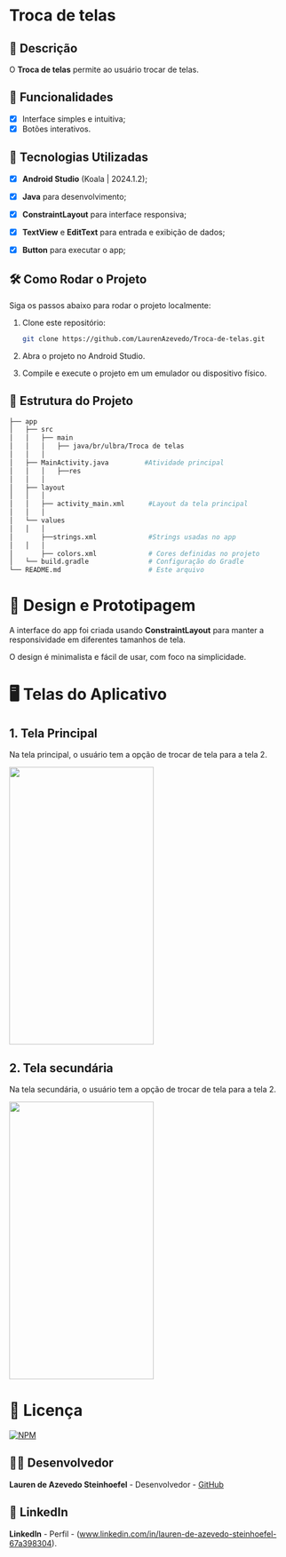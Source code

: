 # **Troca de telas**

## 📱 Descrição

O **Troca de telas** permite ao usuário trocar de telas. 

## 🔧 Funcionalidades

- [x] Interface simples e intuitiva;
- [x] Botões interativos.

## 🚀 Tecnologias Utilizadas

- [x] **Android Studio** (Koala | 2024.1.2);
- [x] **Java** para desenvolvimento;
- [x] **ConstraintLayout** para interface responsiva;
- [x] **TextView** e **EditText** para entrada e exibição de dados;
- [x] **Button**   para executar o app;


## 🛠️ Como Rodar o Projeto

Siga os passos abaixo para rodar o projeto localmente:

1. Clone este repositório:

    ```bash
    git clone https://github.com/LaurenAzevedo/Troca-de-telas.git

    ```

2. Abra o projeto no Android Studio.

3. Compile e execute o projeto em um emulador ou dispositivo físico.

## 📂 Estrutura do Projeto

```bash
├── app
│   ├── src
│   │   ├── main
│   │   │   ├── java/br/ulbra/Troca de telas
│   │   │  
│   ├── MainActivity.java         #Atividade principal 
│   │   │   ├──res
│   │   │  
│   ├── layout
│   │   │  
│   │   ├── activity_main.xml      #Layout da tela principal
│   │   │  
│   └── values
│   │   │  
│       ├──strings.xml             #Strings usadas no app
│   │   │  
│       ├── colors.xml             # Cores definidas no projeto
│   └── build.gradle               # Configuração do Gradle
└── README.md                      # Este arquivo

```

 
# 🎨 Design e Prototipagem
 
A interface do app foi criada usando **ConstraintLayout** para manter a responsividade em diferentes tamanhos de tela.
 
O design é minimalista e fácil de usar, com foco na simplicidade.
 
# 🖥️ Telas do Aplicativo
 
## 1. **Tela Principal**
Na tela principal, o usuário tem a opção de trocar de tela para a tela 2.

<img src="https://github.com/user-attachments/assets/642cda97-346f-475a-aca1-47b3a5a77e49" width="260" height="500"/>


## 2. **Tela secundária**

Na tela secundária, o usuário tem a opção de trocar de tela para a tela 2.


<img src="https://github.com/user-attachments/assets/77778665-3b61-47e0-85ca-2a159313c134" width="260" height="500"/>



 
# 📄 Licença

[![NPM](https://img.shields.io/npm/l/react)](https://github.com/LaurenAzevedo/Troca-de-telas/blob/main/LICENSE)

## 👨‍💻 Desenvolvedor 

**Lauren de Azevedo Steinhoefel** - Desenvolvedor - [GitHub](https://github.com/LaurenAzevedo)

## 📂 LinkedIn 

**LinkedIn** - Perfil - (www.linkedin.com/in/lauren-de-azevedo-steinhoefel-67a398304).

